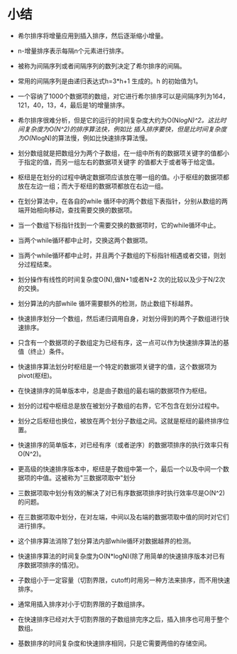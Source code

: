 # 小结

- 希尔排序将增量应用到插入排序，然后逐渐缩小增量。

- n-增量排序表示每隔n个元素进行排序。
- 被称为间隔序列或者间隔序列的数列决定了希尔排序的间隔。
- 常用的间隔序列是由递归表达式h=3*h+1 生成的。h 的初始值为1。
- 一个容纳了1000个数据项的数组，对它进行希尔排序可以是间隔序列为164，121，40，13，4，最后是1的增量排序。
- 希尔排序很难分析，但是它的运行的时间复杂度大约为O(N*logN)^2。这比时间复杂度为O(N^2)的排序算法快，例如比
插入排序要快，但是比时间复杂度为O(N*logN)的算法慢，例如比快速排序算法慢。

- 划分数组就是把数组分为两个子数组，在一组中所有的数据项关键字的值都小于指定的值，而另一组左右的数据项关键字
的值都大于或者等于给定值。
- 枢纽是在划分的过程中确定数据项应该放在哪一组的值。小于枢纽的数据项都放在左边一组；而大于枢纽的数据项都放在右边一组。
- 在划分算法中，在各自的while 循环中的两个数组下表指针，分别从数组的两端开始相向移动，查找需要交换的数据项。
- 当一个数组下标指针找到一个需要交换的数据项时，它的while循环中止。
- 当两个while循环都中止时，交换这两个数据项。
- 当两个while循环都中止时，并且两个子数组的下标指针相遇或者交错，则划分过程结束。
- 划分操作有线性的时间复杂度O(N),做N+1或者N+2 次的比较以及少于N/2次的交换。
- 划分算法的内部while 循环需要额外的检测，防止数组下标越界。
- 快速排序划分一个数组，然后递归调用自身，对划分得到的两个子数组进行快速排序。
- 只含有一个数据项的子数组定为已经有序，这一点可以作为快速排序算法的基值（终止）条件。
- 快速排序算法划分时枢纽是一个特定的数据项关键字的值，这个数据项为pivot(枢纽)。
- 在快速排序的简单版本中，总是由子数组的最右端的数据项作为枢纽。
- 划分的过程中枢纽总是放在被划分子数组的右界，它不包含在划分过程中。
- 划分之后枢纽也换位，被放在两个划分子数组之间。这就是枢纽的最终排序位置。
- 快速排序的简单版本，对已经有序（或者逆序）的数据项排序的执行效率只有O(N^2)。
- 更高级的快速排序版本中，枢纽是子数组中第一个，最后一个以及中间一个数据项的中值。这被称为"三数据项取中"划分
- 三数据项取中划分有效的解决了对已有序数据项排序时执行效率尽是O(N^2)的问题。
- 在三数据项取中划分，在对左端，中间以及右端的数据项取中值的同时对它们进行排序。
- 这个排序算法消除了划分算法内部while循环对数据越界的检测。

- 快速排序算法的时间复杂度为O(N*logN)(除了用简单的快速排序版本对已有序数据项排序的情况)。
- 子数组小于一定容量（切割界限，cutoff)时用另一种方法来排序，而不用快速排序。
- 通常用插入排序对小于切割界限的子数组排序。
- 在快速排序已经对大于切割界限的子数组排完序之后，插入排序也可用于整个数组。
- 基数排序的时间复杂度和快速排序相同，只是它需要两倍的存储空间。

